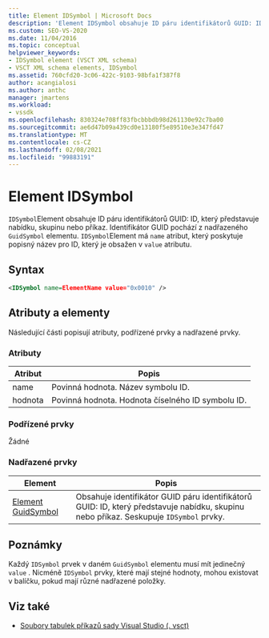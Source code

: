 ```yaml
---
title: Element IDSymbol | Microsoft Docs
description: 'Element IDSymbol obsahuje ID páru identifikátorů GUID: ID, který představuje nabídku, skupinu nebo příkaz.'
ms.custom: SEO-VS-2020
ms.date: 11/04/2016
ms.topic: conceptual
helpviewer_keywords:
- IDSymbol element (VSCT XML schema)
- VSCT XML schema elements, IDSymbol
ms.assetid: 760cfd20-3c06-422c-9103-98bfa1f387f8
author: acangialosi
ms.author: anthc
manager: jmartens
ms.workload:
- vssdk
ms.openlocfilehash: 830324e708ff83fbcbbbdb98d261130e92c7ba00
ms.sourcegitcommit: ae6d47b09a439cd0e13180f5e89510e3e347fd47
ms.translationtype: MT
ms.contentlocale: cs-CZ
ms.lasthandoff: 02/08/2021
ms.locfileid: "99883191"
---
```

# <a name="idsymbol-element"></a>Element IDSymbol
`IDSymbol`Element obsahuje ID páru identifikátorů GUID: ID, který představuje nabídku, skupinu nebo příkaz. Identifikátor GUID pochází z nadřazeného `GuidSymbol` elementu. `IDSymbol`Element má `name` atribut, který poskytuje popisný název pro ID, který je obsažen v `value` atributu.

## <a name="syntax"></a>Syntax

```xml
<IDSymbol name=ElementName value="0x0010" />
```

## <a name="attributes-and-elements"></a>Atributy a elementy
 Následující části popisují atributy, podřízené prvky a nadřazené prvky.

### <a name="attributes"></a>Atributy

|Atribut|Popis|
|---------------|-----------------|
|name|Povinná hodnota. Název symbolu ID.|
|hodnota|Povinná hodnota. Hodnota číselného ID symbolu ID.|

### <a name="child-elements"></a>Podřízené prvky
 Žádné

### <a name="parent-elements"></a>Nadřazené prvky

|Element|Popis|
|-------------|-----------------|
|[Element GuidSymbol](../extensibility/guidsymbol-element.md)|Obsahuje identifikátor GUID páru identifikátorů GUID: ID, který představuje nabídku, skupinu nebo příkaz. Seskupuje `IDSymbol` prvky.|

## <a name="remarks"></a>Poznámky
 Každý `IDSymbol` prvek v daném `GuidSymbol` elementu musí mít jedinečný `value` . Nicméně `IDSymbol` prvky, které mají stejné hodnoty, mohou existovat v balíčku, pokud mají různé nadřazené položky.

## <a name="see-also"></a>Viz také
- [Soubory tabulek příkazů sady Visual Studio (. vsct)](../extensibility/internals/visual-studio-command-table-dot-vsct-files.md)
